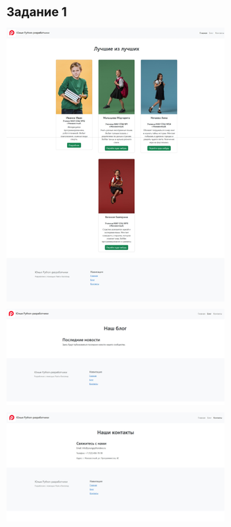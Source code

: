# **Задание 1**

![Скрин приложения](https://github.com/EkaMoyak/web/blob/main/VD04/Zadanie2/Снимок%20экрана_3-6-2025_01849_127.0.0.1.jpeg)

![Скрин приложения](https://github.com/EkaMoyak/web/blob/main/VD04/Zadanie2/Снимок%20экрана_3-6-2025_01935_127.0.0.1.jpeg)

![Скрин приложения](https://github.com/EkaMoyak/web/blob/main/VD04/Zadanie2/Снимок%20экрана_3-6-2025_0200_127.0.0.1.jpeg)
